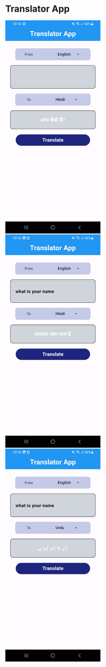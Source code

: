 # Translator App

<img src = "https://github.com/Sandeep-coder-app/Translator-App/blob/main/Screenshots/Screenshot_20231213_101610.jpg" width = 300/>
<img src = "https://github.com/Sandeep-coder-app/Translator-App/blob/main/Screenshots/Screenshot_20231213_101642.jpg" width = 300/>
<img src = "https://github.com/Sandeep-coder-app/Translator-App/blob/main/Screenshots/Screenshot_20231213_101656.jpg" width = 300/>
